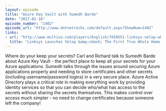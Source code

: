 ```yaml
---
layout: episode
title: "Azure Key Vault with Sumedh Barde"
date: "2017-01-18"
episode_number: "1402"
episode_url: "http://www.dotnetrocks.com/default.aspx?ShowNum=1402"
links:
- url: "http://www.multivu.com/players/English/7650551-linksys-velop-whole-home-wi-fi/?c=y"
  title: "Linksys Launches Velop &amp;ndash; The First True Whole Home Wi-Fi &amp;ndash; A Modular Mesh Wi-Fi System"
---
```


Where do your keep your secrets? Carl and Richard talk to Sumedh Barde about Azure Key Vault - the perfect place to keep all your secrets for your Azure applications. Sumedh talks through the issues around securing Azure applications properly and needing to store certificates and other secrets (including username/password logins) in a very secure place. Azure Active Directory plays a critical role in making everything work by providing identity services so that you can decide who/what has access to the secrets without sharing the secrets themselves. This makes control over access much simpler - no need to change certificates because someone left the company!

